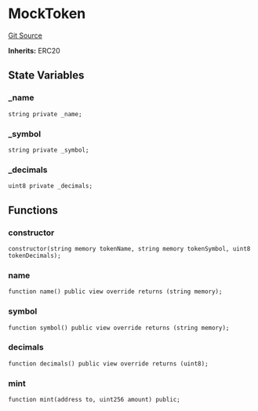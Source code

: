 # MockToken
[Git Source](https://github.com/Legion-Team/evm-contracts/blob/eacaebdc1fce4e197305af05084de59f36b83e3e/src/mocks/MockToken.sol)

**Inherits:**
ERC20


## State Variables
### _name

```solidity
string private _name;
```


### _symbol

```solidity
string private _symbol;
```


### _decimals

```solidity
uint8 private _decimals;
```


## Functions
### constructor


```solidity
constructor(string memory tokenName, string memory tokenSymbol, uint8 tokenDecimals);
```

### name


```solidity
function name() public view override returns (string memory);
```

### symbol


```solidity
function symbol() public view override returns (string memory);
```

### decimals


```solidity
function decimals() public view override returns (uint8);
```

### mint


```solidity
function mint(address to, uint256 amount) public;
```

